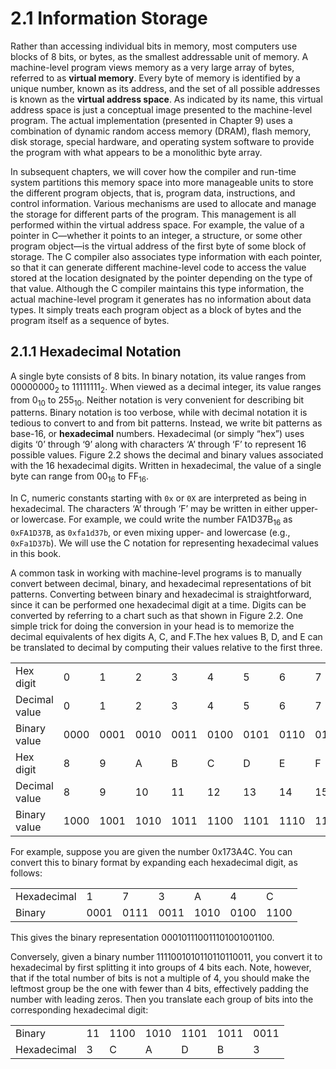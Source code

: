 # 2.1 Information Storage

Rather than accessing individual bits in memory, most computers use blocks of
8 bits, or bytes, as the smallest addressable unit of memory. A machine-level
program views memory as a very large array of bytes, referred to as **virtual memory**. 
Every byte of memory is identified by a unique number, known as its
address, and the set of all possible addresses is known as the **virtual address space**.
As indicated by its name, this virtual address space is just a conceptual image
presented to the machine-level program. The actual implementation (presented
in Chapter 9) uses a combination of dynamic random access memory (DRAM),
flash memory, disk storage, special hardware, and operating system software to
provide the program with what appears to be a monolithic byte array.

In subsequent chapters, we will cover how the compiler and run-time system
partitions this memory space into more manageable units to store the different
program objects, that is, program data, instructions, and control information.
Various mechanisms are used to allocate and manage the storage for different
parts of the program. This management is all performed within the virtual address
space. For example, the value of a pointer in C—whether it points to an integer,
a structure, or some other program object—is the virtual address of the first byte
of some block of storage. The C compiler also associates type information with
each pointer, so that it can generate different machine-level code to access the
value stored at the location designated by the pointer depending on the type of
that value. Although the C compiler maintains this type information, the actual
machine-level program it generates has no information about data types. It simply
treats each program object as a block of bytes and the program itself as a sequence
of bytes.

## 2.1.1 Hexadecimal Notation

A single byte consists of 8 bits. In binary notation, its value ranges from 00000000<sub>2</sub>
to 11111111<sub>2</sub>. When viewed as a decimal integer, its value ranges from 0<sub>10</sub> to 255<sub>10</sub>.
Neither notation is very convenient for describing bit patterns. Binary notation
is too verbose, while with decimal notation it is tedious to convert to and from
bit patterns. Instead, we write bit patterns as base-16, or **hexadecimal** numbers.
Hexadecimal (or simply “hex”) uses digits ‘0’ through ‘9’ along with characters
‘A’ through ‘F’ to represent 16 possible values. Figure 2.2 shows the decimal and
binary values associated with the 16 hexadecimal digits. Written in hexadecimal,
the value of a single byte can range from 00<sub>16</sub> to FF<sub>16</sub>.

In C, numeric constants starting with `0x` or `0X` are interpreted as being in
hexadecimal. The characters ‘A’ through ‘F’ may be written in either upper- or
lowercase. For example, we could write the number FA1D37B<sub>16</sub> as `0xFA1D37B`, as
`0xfa1d37b`, or even mixing upper- and lowercase (e.g., `0xFa1D37b`). We will use
the C notation for representing hexadecimal values in this book.

A common task in working with machine-level programs is to manually convert between decimal, binary, and hexadecimal representations of bit patterns. Converting between binary and hexadecimal is straightforward, since it can be
performed one hexadecimal digit at a time. Digits can be converted by referring
to a chart such as that shown in Figure 2.2. One simple trick for doing the conversion in your head is to memorize the decimal equivalents of hex digits A, C, and F.The hex values B, D, and E can be translated to decimal by computing their values
relative to the first three.

|               |      |      |      |      |      |      |      |      |
| ------------- | ---- | ---- | ---- | ---- | ---- | ---- | ---- | ---- |
| Hex digit     | 0    | 1    | 2    | 3    | 4    | 5    | 6    | 7    |
| Decimal value | 0    | 1    | 2    | 3    | 4    | 5    | 6    | 7    |
| Binary value  | 0000 | 0001 | 0010 | 0011 | 0100 | 0101 | 0110 | 0111 |
| Hex digit     | 8    | 9    | A    | B    | C    | D    | E    | F    |
| Decimal value | 8    | 9    | 10   | 11   | 12   | 13   | 14   | 15   |
| Binary value  | 1000 | 1001 | 1010 | 1011 | 1100 | 1101 | 1110 | 1111 |

For example, suppose you are given the number 0x173A4C. You can convert
this to binary format by expanding each hexadecimal digit, as follows:

|             |      |      |      |      |      |      |
| ----------- | ---- | ---- | ---- | ---- | ---- | ---- |
| Hexadecimal | 1    | 7    | 3    | A    | 4    | C    |
| Binary      | 0001 | 0111 | 0011 | 1010 | 0100 | 1100 |

This gives the binary representation 000101110011101001001100.

Conversely, given a binary number 1111001010110110110011, you convert it
to hexadecimal by first splitting it into groups of 4 bits each. Note, however, that if
the total number of bits is not a multiple of 4, you should make the leftmost group
be the one with fewer than 4 bits, effectively padding the number with leading
zeros. Then you translate each group of bits into the corresponding hexadecimal
digit:

|             |     |      |      |      |      |      |
| ----------- | --- | ---- | ---- | ---- | ---- | ---- |
| Binary      | 11  | 1100 | 1010 | 1101 | 1011 | 0011 |
| Hexadecimal | 3   | C    | A    | D    | B    | 3    |